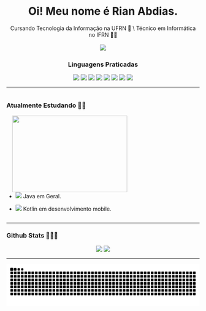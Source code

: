 <h1 align="center"> Oi! Meu nome é Rian Abdias. </h1>
<div align="center"> Cursando Tecnologia da Informação na UFRN 📝 \ Técnico em Informática no IFRN 🧑‍🎓 <br><br>
<a href = "mailto:contatorafaballerini@gmail.com" ><img src="https://img.shields.io/badge/-Gmail-%23333?style=for-the-badge&logo=gmail&logoColor=white" target="_blank"></a>
</div>

<div align="center">
<h3> Linguagens Praticadas </h3>
<div style="display: inline-block;">
<img src="https://cdn.jsdelivr.net/gh/devicons/devicon@latest/icons/python/python-original.svg" width="40"/>
<img src="https://cdn.jsdelivr.net/gh/devicons/devicon@latest/icons/html5/html5-plain-wordmark.svg" width="40"/>
<img src="https://cdn.jsdelivr.net/gh/devicons/devicon@latest/icons/css3/css3-plain-wordmark.svg" width="40"/>
<img src="https://cdn.jsdelivr.net/gh/devicons/devicon@latest/icons/cplusplus/cplusplus-original.svg" width="40"/>
<img src="https://cdn.jsdelivr.net/gh/devicons/devicon@latest/icons/c/c-original.svg" width="40"/>
<img src="https://cdn.jsdelivr.net/gh/devicons/devicon@latest/icons/csharp/csharp-original.svg" width="40"/>
<img src="https://cdn.jsdelivr.net/gh/devicons/devicon@latest/icons/java/java-original.svg" width="40" />
<img src="https://cdn.jsdelivr.net/gh/devicons/devicon@latest/icons/kotlin/kotlin-plain-wordmark.svg" width="40"/>
</div>
</div>

<hr>

<div style="display: inline-block;">
  
  <div>
  <h3> Atualmente Estudando ✍🏻 </h3>

  <img src="https://i.imgur.com/J6q3cZi.gif" width="300" height="200" align="right" hspace="15"/>
  
  - <img src="https://cdn.jsdelivr.net/gh/devicons/devicon@latest/icons/java/java-original.svg" width="40" /> Java em Geral.
    
  - <img src="https://cdn.jsdelivr.net/gh/devicons/devicon@latest/icons/kotlin/kotlin-original.svg" width="40"/> Kotlin em desenvolvimento mobile.
  
  </div>

  
</div>
<br clear="right">
<hr>

<h3> Github Stats 👨🏻‍💻 </h3>
<div align="center">
  <img src="https://github-readme-stats.vercel.app/api/top-langs/?username=RianAbdias&theme=radical&layout=compact&border_radius=4.5" height="160" />
  <img src="https://github-readme-stats.vercel.app/api?username=RianAbdias&show_icons=true&theme=radical&layout=compact&rank_icon=github&border_radius=4.5" height="160"/>
</div>
<hr>
<div align="center">
<img src="https://github.com/RianAbdias/RianAbdias/blob/output/github-contribution-grid-snake-dark.svg"  />
</div>
